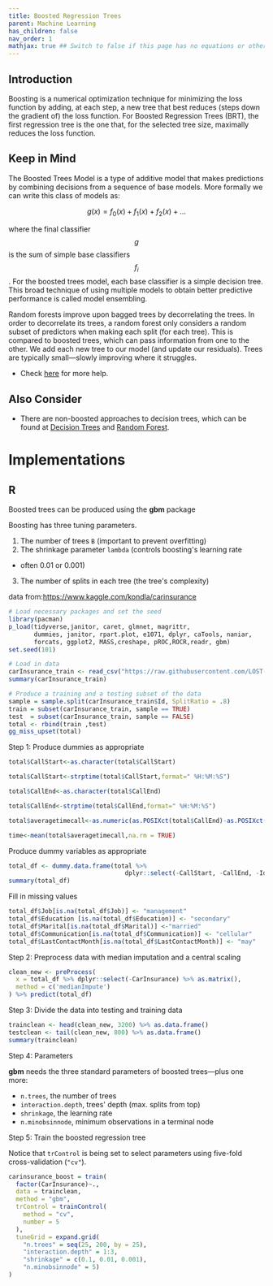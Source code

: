 ```yaml
---
title: Boosted Regression Trees
parent: Machine Learning
has_children: false
nav_order: 1
mathjax: true ## Switch to false if this page has no equations or other math rendering.
---
```



## Introduction

  Boosting is a numerical optimization technique for minimizing the loss function by adding, at each step, a new tree that best reduces (steps down the gradient of) the loss function. For Boosted Regression Trees (BRT), the first regression tree is the one that, for the selected tree size, maximally reduces the loss function.


## Keep in Mind

The Boosted Trees Model is a type of additive model that makes predictions by combining decisions from a sequence of base models. More formally we can write this class of models as:

$$ g(x) = f_0(x)+f_1(x)+f_2(x)+... $$

where the final classifier $$g$$ is the sum of simple base classifiers $$f_i$$. For the boosted trees model, each base classifier is a simple decision tree. This broad technique of using multiple models to obtain better predictive performance is called model ensembling.

Random forests improve upon bagged trees by decorrelating the trees. In order to decorrelate its trees, a random forest only considers a random subset of predictors when making each split (for each tree). This is compared to boosted trees, which can pass information from one to the other. We add each new tree to our model (and update our residuals). Trees are typically small—slowly improving where it struggles.

- Check [here](https://turi.com/learn/userguide/supervised-learning/boosted_trees_regression.html) for more help.

## Also Consider

- There are non-boosted approaches to decision trees, which can be found at [Decision Trees](https://lost-stats.github.io/Machine_Learning/decision_trees.html) and [Random Forest](https://lost-stats.github.io/Machine_Learning/random_forest.html).

# Implementations

## R

Boosted trees can be produced using the **gbm** package

Boosting has three tuning parameters.

1. The number of trees `B` (important to prevent overfitting)
2. The shrinkage parameter `lambda` (controls boosting's learning rate
 - often 0.01 or 0.001)
3. The number of splits in each tree (the tree's complexity)

data from:https://www.kaggle.com/kondla/carinsurance

```r
# Load necessary packages and set the seed
library(pacman)
p_load(tidyverse,janitor, caret, glmnet, magrittr, 
       dummies, janitor, rpart.plot, e1071, dplyr, caTools, naniar,
       forcats, ggplot2, MASS,creshape, pROC,ROCR,readr, gbm)
set.seed(101) 

# Load in data
carInsurance_train <- read_csv("https://raw.githubusercontent.com/LOST-STATS/LOST-STATS.github.io/master/Machine_Learning/Data/carInsurance_train.csv")
summary(carInsurance_train)

# Produce a training and a testing subset of the data
sample = sample.split(carInsurance_train$Id, SplitRatio = .8)
train = subset(carInsurance_train, sample == TRUE)
test  = subset(carInsurance_train, sample == FALSE)
total <- rbind(train ,test)
gg_miss_upset(total)
```

Step 1: Produce dummies as appropriate

```r
total$CallStart<-as.character(total$CallStart)

total$CallStart<-strptime(total$CallStart,format=" %H:%M:%S")

total$CallEnd<-as.character(total$CallEnd)

total$CallEnd<-strptime(total$CallEnd,format=" %H:%M:%S")

total$averagetimecall<-as.numeric(as.POSIXct(total$CallEnd)-as.POSIXct(total$CallStart),units="secs")

time<-mean(total$averagetimecall,na.rm = TRUE)
```

Produce dummy variables as appropriate

```r
total_df <- dummy.data.frame(total %>% 
                                dplyr::select(-CallStart, -CallEnd, -Id, -Outcome))
summary(total_df)
```

Fill in missing values

```r
total_df$Job[is.na(total_df$Job)] <- "management"
total_df$Education [is.na(total_df$Education)] <- "secondary"
total_df$Marital[is.na(total_df$Marital)] <-"married"
total_df$Communication[is.na(total_df$Communication)] <- "cellular"
total_df$LastContactMonth[is.na(total_df$LastContactMonth)] <- "may"
```

Step 2: Preprocess data with median imputation and a central scaling

```r
clean_new <- preProcess(
  x = total_df %>% dplyr::select(-CarInsurance) %>% as.matrix(),
  method = c('medianImpute')
) %>% predict(total_df)
```

Step 3: Divide the data into testing and training data

```r
trainclean <- head(clean_new, 3200) %>% as.data.frame()
testclean <- tail(clean_new, 800) %>% as.data.frame()
summary(trainclean)
```
Step 4: Parameters

**gbm** needs the three standard parameters of boosted trees—plus one more:
- `n.trees`, the number of trees
- `interaction.depth`, trees' depth (max. splits from top)
- `shrinkage`, the learning rate
- `n.minobsinnode`, minimum observations in a terminal node

Step 5: Train the boosted regression tree

Notice that `trControl` is being set to select parameters using five-fold cross-validation (`"cv"`).

```r
carinsurance_boost = train(
  factor(CarInsurance)~.,
  data = trainclean,
  method = "gbm",
  trControl = trainControl(
    method = "cv",
    number = 5
  ),
  tuneGrid = expand.grid(
    "n.trees" = seq(25, 200, by = 25),
    "interaction.depth" = 1:3,
    "shrinkage" = c(0.1, 0.01, 0.001),
    "n.minobsinnode" = 5)
)
```
